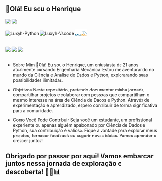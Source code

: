 ## **👋Olá! Eu sou o Henrique**

  <a href="https://github.com/Luxyh">
  <img height = "180cm" align="center" src="https://github-readme-stats.vercel.app/api?username=Luxyh&show_icons=true&theme=dracula&hide=stars" />
</a>
<a href="https://github.com/Luxyh">
  <img height = "180cm" align="center" src="https://github-readme-stats.vercel.app/api/top-langs/?username=Luxyh&layout=compact&theme=dracula" />
</a>

<div style="display: inline_block"><br>
  <img align="center" alt="Luxyh-Python" height="30" width="40" src="https://cdn.jsdelivr.net/gh/devicons/devicon@latest/icons/python/python-original.svg" />
   <img align="center" alt="Luxyh-Vscode" height="30" width="40" src="https://cdn.jsdelivr.net/gh/devicons/devicon@latest/icons/vscode/vscode-original.svg" />
      <img align="center" alt="Luxyh-MySQL" height="30" width="40" src="https://github.com/devicons/devicon/blob/v2.17.0/icons/mysql/mysql-original-wordmark.svg" />

</div>
 
##          

<div> 
  <a href = "mailto:maxeluiz@gmail.com"><img src="https://img.shields.io/badge/-Gmail-%23333?style=for-the-badge&logo=gmail&logoColor=white" target="_blank"></a>
  <a href="https://www.linkedin.com/in/lhenriqls/" target="_blank"><img src="https://img.shields.io/badge/-LinkedIn-%230077B5?style=for-the-badge&logo=linkedin&logoColor=white" target="_blank"></a>
  <a href="https://www.instagram.com/l_henriq_/" target="_blank"><img src="https://img.shields.io/badge/-Instagram-%23E4405F?style=for-the-badge&logo=instagram&logoColor=white" target="_blank"></a>
 
  
</div>


##

- Sobre Mim
👋Olá! Eu sou o Henrique, um entusiasta de 21 anos atualmente cursando Engenharia Mecânica. Estou me aventurando no  mundo da Ciência e Análise de Dados e Python, explorarando suas possibilidades ilimitadas.

- Objetivos
Neste repositório, pretendo documentar minha jornada, compartilhar projetos e colaborar com pessoas que compartilham o mesmo interesse na área de Ciência de Dados e Python. Através de experimentação e aprendizado, espero contribuir de forma significativa para a comunidade.

- Como Você Pode Contribuir
Seja você um estudante, um profissional experiente ou apenas alguém apaixonado por Ciência de Dados e Python, sua contribuição é valiosa. Fique à vontade para explorar meus projetos, fornecer feedback ou sugerir novas ideias. Vamos aprender e crescer juntos!



## **Obrigado por passar por aqui! Vamos embarcar juntos nessa jornada de exploração e descoberta! 🚀🐍📊**
<!---
Luxyh/Luxyh is a ✨ special ✨ repository because its `README.md` (this file) appears on your GitHub profile.
You can click the Preview link to take a look at your changes.
--->
